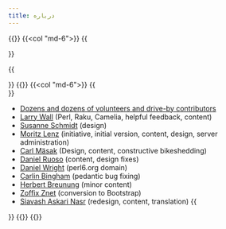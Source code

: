 ```yaml
---
title: درباره
---
```


{{<row>}}
{{<col "md-6">}}
{{<section id="Contributing" heading="همکاری کردن با این وب‌سایت">}}
<!-- TODO: Write Contributing guidelines -->
{{</section>}}
{{</col>}}
{{<col "md-6">}}
{{<section id="Acknowledgments" heading="سپاس‌گذاری">}}
- [Dozens and dozens of volunteers and drive-by contributors](https://github.com/Raku/raku.org/graphs/contributors)
- [Larry Wall](http://www.wall.org/~larry/) (Perl, Raku, Camelia, helpful feedback, content)
- [Susanne Schmidt](http://sushee.schreibsturm.org/) (design)
- [Moritz Lenz](https://perlgeek.de/) (initiative, initial version, content, design, server administration)
- [Carl Mäsak](http://strangelyconsistent.org/) (Design, content, constructive bikeshedding)
- [Daniel Ruoso](http://daniel.ruoso.com/) (content, design fixes)
- [Daniel Wright](http://www.dwright.org/) (perl6.org domain)
- [Carlin Bingham](https://viennan.net/) (pedantic bug fixing)
- [Herbert Breunung](http://wiki.perl-community.de/Main/HerbertBreunung) (minor content)
- [Zoffix Znet](https://github.com/zoffixznet) (conversion to Bootstrap)
- [Siavash Askari Nasr](https://ciavash.name/) (redesign, content, translation)
{{</section>}}
{{</col>}}
{{</row>}}